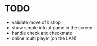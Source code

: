 # TODO

- validate move of bishop
- show simple info of game in the screen
- handle check and checkmate
- online multi player (on the LAN)
